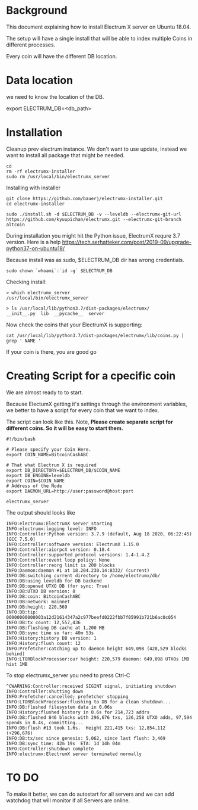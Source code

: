 # Background #

This document explaining how to install Electrum X server on Ubuntu 18.04.

The setup will have a single install that will be able to index multiple Coins in different processes.

Every coin will have the different DB location.

# Data location #

we need to know the location of the DB.

export ELECTRUM_DB=<db_path>

# Installation

Cleanup prev electrum instance. We don't want to use update, instead we want to install all package that might be needed. 
```
cd
rm -rf electrumx-installer
sudo rm /usr/local/bin/electrumx_server
```

Installing with installer
```
git clone https://github.com/bauerj/electrumx-installer.git
cd electrumx-installer

sudo ./install.sh -d $ELECTRUM_DB -v --leveldb --electrumx-git-url https://github.com/kyuupichan/electrumx.git --electrumx-git-branch altcoin
```
During installation you might hit the Python issue, ElectrumX requre 3.7 version. 
Here is a help  https://tech.serhatteker.com/post/2019-09/upgrade-python37-on-ubuntu18/

Because install was as sudo, $ELECTRUM_DB dir has wrong credentials. 

```
sudo chown `whoami`:`id -g` $ELECTRUM_DB
```

Checking install:
```
> which electrumx_server
/usr/local/bin/electrumx_server

> ls /usr/local/lib/python3.7/dist-packages/electrumx/
__init__.py  lib  __pycache__  server
```

Now check the coins that your ElectrumX is supporting:
```
cat /usr/local/lib/python3.7/dist-packages/electrumx/lib/coins.py | grep ' NAME '
```
If your coin is there, you are good go

# Creating Script for a cpecific coin #

We are almost ready to to start.

Because ElectumX getting it's settings through the environment variables, 
we better to have a script for every coin that we want to index. 

The script can look like this. Note, **Please create separate script for different coins. So it will be easy to start them.**

```
#!/bin/bash

# Please specify your Coin Here.
export COIN_NAME=BitcoinCashABC

# That what Electrum X is required
export DB_DIRECTORY=$ELECTRUM_DB/$COIN_NAME
export DB_ENGINE=leveldb
export COIN=$COIN_NAME
# Address of the Node
export DAEMON_URL=http://user:password@host:port

electrumx_server
```

The output should looks like
```
INFO:electrumx:ElectrumX server starting
INFO:electrumx:logging level: INFO
INFO:Controller:Python version: 3.7.9 (default, Aug 18 2020, 06:22:45)  [GCC 7.5.0]
INFO:Controller:software version: ElectrumX 1.15.0
INFO:Controller:aiorpcX version: 0.18.4
INFO:Controller:supported protocol versions: 1.4-1.4.2
INFO:Controller:event loop policy: None
INFO:Controller:reorg limit is 200 blocks
INFO:Daemon:daemon #1 at 18.204.230.14:8332/ (current)
INFO:DB:switching current directory to /home/electrumx/db/
INFO:DB:using leveldb for DB backend
INFO:DB:opened UTXO DB (for sync: True)
INFO:DB:UTXO DB version: 8
INFO:DB:coin: BitcoinCashABC
INFO:DB:network: mainnet
INFO:DB:height: 220,569
INFO:DB:tip: 00000000000003a12d21614347a2c977beefd0222fbb7f05991b721b6ac0c054
INFO:DB:tx count: 12,557,436
INFO:DB:flushing DB cache at 1,200 MB
INFO:DB:sync time so far: 40m 53s
INFO:History:history DB version: 1
INFO:History:flush count: 12
INFO:Prefetcher:catching up to daemon height 649,098 (428,529 blocks behind)
INFO:LTORBlockProcessor:our height: 220,579 daemon: 649,098 UTXOs 1MB hist 1MB
```

To stop electrumx_server you need to press Ctrl-C

```
^CWARNING:Controller:received SIGINT signal, initiating shutdown
INFO:Controller:shutting down
INFO:Prefetcher:cancelled; prefetcher stopping
INFO:LTORBlockProcessor:flushing to DB for a clean shutdown...
INFO:DB:flushed filesystem data in 0.06s
INFO:History:flushed history in 0.6s for 214,723 addrs
INFO:DB:flushed 846 blocks with 296,676 txs, 126,258 UTXO adds, 97,594 spends in 0.4s, committing...
INFO:DB:flush #13 took 1.6s.  Height 221,415 txs: 12,854,112 (+296,676)
INFO:DB:tx/sec since genesis: 5,062, since last flush: 3,469
INFO:DB:sync time: 42m 19s  ETA: 1d 14h 04m
INFO:Controller:shutdown complete
INFO:electrumx:ElectrumX server terminated normally
```

# TO DO

To make it better, we can do autostart for all servers and we can add watchdog that will monitor if all Servers are online.

